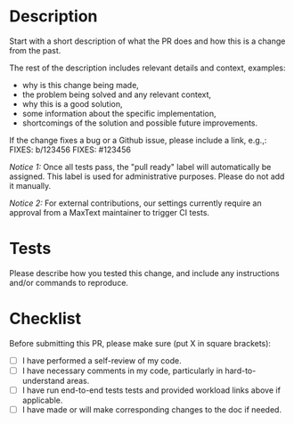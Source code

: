 # Description

Start with a short description of what the PR does and how this is a change from
the past.

The rest of the description includes relevant details and context, examples:
- why is this change being made,
- the problem being solved and any relevant context,
- why this is a good solution,
- some information about the specific implementation,
- shortcomings of the solution and possible future improvements.

If the change fixes a bug or a Github issue, please include a link, e.g.,:
FIXES: b/123456
FIXES: #123456

*Notice 1:* Once all tests pass, the "pull ready" label will automatically be assigned.
This label is used for administrative purposes. Please do not add it manually.

*Notice 2:* For external contributions, our settings currently require an approval from a MaxText maintainer to trigger CI tests.

# Tests

Please describe how you tested this change, and include any instructions and/or
commands to reproduce.

# Checklist

Before submitting this PR, please make sure (put X in square brackets):
- [ ] I have performed a self-review of my code.
- [ ] I have necessary comments in my code, particularly in hard-to-understand areas.
- [ ] I have run end-to-end tests tests and provided workload links above if applicable.
- [ ] I have made or will make corresponding changes to the doc if needed.

